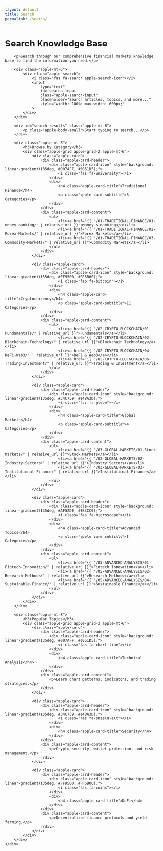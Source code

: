 ```yaml
---
layout: default
title: Search
permalink: /search/
---
```


<div class="apple-container">
    <div class="apple-content">
        <h1>Search Knowledge Base</h1>

        <p>Search through our comprehensive financial markets knowledge base to find the information you need.</p>

        <div class="apple-mt-6">
            <div class="apple-search">
                <i class="fas fa-search apple-search-icon"></i>
                <input
                    type="text"
                    id="search-input"
                    class="apple-search-input"
                    placeholder="Search articles, topics, and more..."
                    style="width: 100%; max-width: 600px;"
                >
            </div>
        </div>

        <div id="search-results" class="apple-mt-8">
            <p class="apple-body-small">Start typing to search...</p>
        </div>

        <div class="apple-mt-8">
            <h3>Browse by Category</h3>
            <div class="apple-grid apple-grid-2 apple-mt-6">
                <div class="apple-card">
                    <div class="apple-card-header">
                        <div class="apple-card-icon" style="background: linear-gradient(135deg, #007AFF, #0051D5);">
                            <i class="fas fa-university"></i>
                        </div>
                        <div>
                            <h4 class="apple-card-title">Traditional Finance</h4>
                            <p class="apple-card-subtitle">3 Categories</p>
                        </div>
                    </div>
                    <div class="apple-card-content">
                        <ul>
                            <li><a href="{{ "/01-TRADITIONAL-FINANCE/01-Money-Banking/" | relative_url }}">Money & Banking</a></li>
                            <li><a href="{{ "/01-TRADITIONAL-FINANCE/02-Forex-Markets/" | relative_url }}">Forex Markets</a></li>
                            <li><a href="{{ "/01-TRADITIONAL-FINANCE/03-Commodity-Markets/" | relative_url }}">Commodity Markets</a></li>
                        </ul>
                    </div>
                </div>

                <div class="apple-card">
                    <div class="apple-card-header">
                        <div class="apple-card-icon" style="background: linear-gradient(135deg, #FF9500, #FF6B00);">
                            <i class="fab fa-bitcoin"></i>
                        </div>
                        <div>
                            <h4 class="apple-card-title">Cryptocurrency</h4>
                            <p class="apple-card-subtitle">11 Categories</p>
                        </div>
                    </div>
                    <div class="apple-card-content">
                        <ul>
                            <li><a href="{{ "/02-CRYPTO-BLOCKCHAIN/01-Fundamentals/" | relative_url }}">Fundamentals</a></li>
                            <li><a href="{{ "/02-CRYPTO-BLOCKCHAIN/02-Blockchain-Technology/" | relative_url }}">Blockchain Technology</a></li>
                            <li><a href="{{ "/02-CRYPTO-BLOCKCHAIN/04-DeFi-Web3/" | relative_url }}">DeFi & Web3</a></li>
                            <li><a href="{{ "/02-CRYPTO-BLOCKCHAIN/06-Trading-Investment/" | relative_url }}">Trading & Investment</a></li>
                        </ul>
                    </div>
                </div>

                <div class="apple-card">
                    <div class="apple-card-header">
                        <div class="apple-card-icon" style="background: linear-gradient(135deg, #34C759, #248A3D);">
                            <i class="fas fa-globe"></i>
                        </div>
                        <div>
                            <h4 class="apple-card-title">Global Markets</h4>
                            <p class="apple-card-subtitle">4 Categories</p>
                        </div>
                    </div>
                    <div class="apple-card-content">
                        <ul>
                            <li><a href="{{ "/03-GLOBAL-MARKETS/01-Stock-Markets/" | relative_url }}">Stock Markets</a></li>
                            <li><a href="{{ "/03-GLOBAL-MARKETS/02-Industry-Sectors/" | relative_url }}">Industry Sectors</a></li>
                            <li><a href="{{ "/03-GLOBAL-MARKETS/03-Institutional-Finance/" | relative_url }}">Institutional Finance</a></li>
                        </ul>
                    </div>
                </div>

                <div class="apple-card">
                    <div class="apple-card-header">
                        <div class="apple-card-icon" style="background: linear-gradient(135deg, #AF52DE, #8E3CC0);">
                            <i class="fas fa-microscope"></i>
                        </div>
                        <div>
                            <h4 class="apple-card-title">Advanced Topics</h4>
                            <p class="apple-card-subtitle">5 Categories</p>
                        </div>
                    </div>
                    <div class="apple-card-content">
                        <ul>
                            <li><a href="{{ "/05-ADVANCED-ANALYSIS/01-Fintech-Innovation/" | relative_url }}">Fintech Innovation</a></li>
                            <li><a href="{{ "/05-ADVANCED-ANALYSIS/02-Research-Methods/" | relative_url }}">Research Methods</a></li>
                            <li><a href="{{ "/05-ADVANCED-ANALYSIS/04-Sustainable-Finance/" | relative_url }}">Sustainable Finance</a></li>
                        </ul>
                    </div>
                </div>
            </div>
        </div>

        <div class="apple-mt-8">
            <h3>Popular Topics</h3>
            <div class="apple-grid apple-grid-3 apple-mt-6">
                <div class="apple-card">
                    <div class="apple-card-header">
                        <div class="apple-card-icon" style="background: linear-gradient(135deg, #007AFF, #0051D5);">
                            <i class="fas fa-chart-line"></i>
                        </div>
                        <div>
                            <h4 class="apple-card-title">Technical Analysis</h4>
                        </div>
                    </div>
                    <div class="apple-card-content">
                        <p>Learn chart patterns, indicators, and trading strategies.</p>
                    </div>
                </div>

                <div class="apple-card">
                    <div class="apple-card-header">
                        <div class="apple-card-icon" style="background: linear-gradient(135deg, #34C759, #248A3D);">
                            <i class="fas fa-shield-alt"></i>
                        </div>
                        <div>
                            <h4 class="apple-card-title">Security</h4>
                        </div>
                    </div>
                    <div class="apple-card-content">
                        <p>Crypto security, wallet protection, and risk management.</p>
                    </div>
                </div>

                <div class="apple-card">
                    <div class="apple-card-header">
                        <div class="apple-card-icon" style="background: linear-gradient(135deg, #FF9500, #FF6B00);">
                            <i class="fas fa-coins"></i>
                        </div>
                        <div>
                            <h4 class="apple-card-title">DeFi</h4>
                        </div>
                    </div>
                    <div class="apple-card-content">
                        <p>Decentralized finance protocols and yield farming.</p>
                    </div>
                </div>
            </div>
        </div>
    </div>
</div>

<script>
// Simple search functionality using GitHub search
document.getElementById('search-input').addEventListener('keypress', function(e) {
    if (e.key === 'Enter') {
        const searchTerm = e.target.value.trim();
        if (searchTerm) {
            window.open(`https://github.com/dwirijal/enxyclopedia-crypto/search?q=${encodeURIComponent(searchTerm)}`, '_blank');
        }
    }
});

// Add live search functionality
document.getElementById('search-input').addEventListener('input', function(e) {
    const searchTerm = e.target.value.trim();
    const resultsDiv = document.getElementById('search-results');

    if (searchTerm.length < 2) {
        resultsDiv.innerHTML = '<p class="apple-body-small">Start typing to search...</p>';
        return;
    }

    // Show loading state
    resultsDiv.innerHTML = '<p class="apple-body-small">Searching...</p>';

    // In a real implementation, you would integrate with a search API
    // For now, we'll show a message directing to GitHub search
    setTimeout(() => {
        resultsDiv.innerHTML = `
            <div class="apple-card">
                <div class="apple-card-content">
                    <h4>Search GitHub Repository</h4>
                    <p>For comprehensive search results, press Enter or click below to search our GitHub repository:</p>
                    <div class="apple-mt-4">
                        <a href="https://github.com/dwirijal/enxyclopedia-crypto/search?q=${encodeURIComponent(searchTerm)}" target="_blank" class="apple-button">
                            <i class="fab fa-github mr-2"></i>Search on GitHub
                        </a>
                    </div>
                </div>
            </div>
        `;
    }, 500);
});
</script>